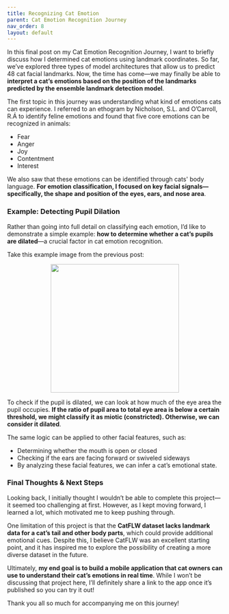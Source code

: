 ```yaml
---
title: Recognizing Cat Emotion
parent: Cat Emotion Recognition Journey
nav_order: 8
layout: default
---
```


In this final post on my Cat Emotion Recognition Journey, I want to briefly discuss how I determined cat emotions using landmark coordinates. So far, we’ve explored three types of model architectures that allow us to predict 48 cat facial landmarks. Now, the time has come—we may finally be able to **interpret a cat’s emotions based on the position of the landmarks predicted by the ensemble landmark detection model**.

The first topic in this journey was understanding what kind of emotions cats can experience. I referred to an ethogram by Nicholson, S.L. and O’Carroll, R.Á to identify feline emotions and found that five core emotions can be recognized in animals:

- Fear
- Anger
- Joy
- Contentment
- Interest

We also saw that these emotions can be identified through cats' body language. **For emotion classification, I focused on key facial signals—specifically, the shape and position of the eyes, ears, and nose area**.

### Example: Detecting Pupil Dilation

Rather than going into full detail on classifying each emotion, I’d like to demonstrate a simple example: **how to determine whether a cat’s pupils are dilated**—a crucial factor in cat emotion recognition.

Take this example image from the previous post:

<p align='center'> 
  <img src="https://github.com/user-attachments/assets/cc8052bf-13ab-4a68-9fe3-4d9f895b3613" width=300> 
</p>

To check if the pupil is dilated, we can look at how much of the eye area the pupil occupies. **If the ratio of pupil area to total eye area is below a certain threshold, we might classify it as miotic (constricted). Otherwise, we can consider it dilated**.

The same logic can be applied to other facial features, such as:

- Determining whether the mouth is open or closed
- Checking if the ears are facing forward or swiveled sideways
- By analyzing these facial features, we can infer a cat’s emotional state.

### Final Thoughts & Next Steps

Looking back, I initially thought I wouldn’t be able to complete this project—it seemed too challenging at first. However, as I kept moving forward, I learned a lot, which motivated me to keep pushing through.

One limitation of this project is that the **CatFLW dataset lacks landmark data for a cat’s tail and other body parts**, which could provide additional emotional cues. Despite this, I believe CatFLW was an excellent starting point, and it has inspired me to explore the possibility of creating a more diverse dataset in the future.

Ultimately, **my end goal is to build a mobile application that cat owners can use to understand their cat’s emotions in real time**. While I won’t be discussing that project here, I’ll definitely share a link to the app once it’s published so you can try it out!

Thank you all so much for accompanying me on this journey!
